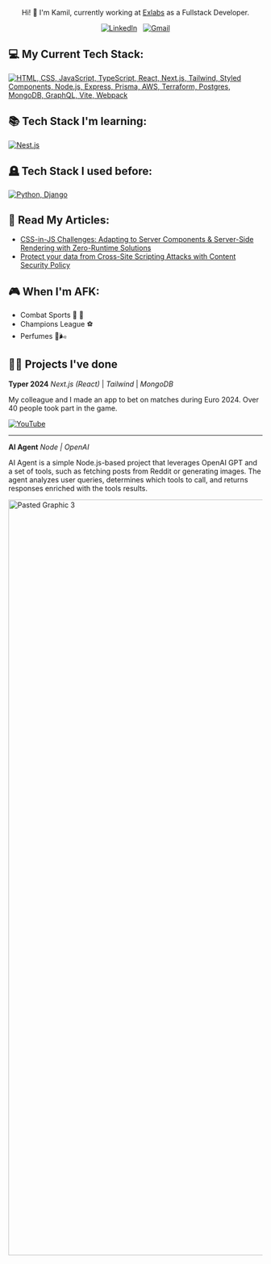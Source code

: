 

<div align="center">

Hi! 🙋 I'm Kamil, currently working at <a href="https://exlabs.com/">Exlabs</a> as a Fullstack Developer.

</div>

<div align="center">

[![LinkedIn](https://skillicons.dev/icons?i=linkedin)](https://www.linkedin.com/in/kamil-kusy/) &nbsp;
[![Gmail](https://skillicons.dev/icons?i=gmail)](mailto:kamil.kusy.111@gmail.com?subject=Hello%Kamil,%20From%20Github)

</div>

## 💻 My Current Tech Stack:

[![HTML, CSS, JavaScript, TypeScript, React, Next.js, Tailwind, Styled Components, Node.js, Express, Prisma, AWS, Terraform, Postgres, MongoDB, GraphQL, Vite, Webpack](https://skillicons.dev/icons?i=html,css,js,ts,react,nextjs,tailwind,styledcomponents,nodejs,express,prisma,aws,terraform,postgres,mongodb,graphql,vite,webpack)](https://skillicons.dev)

## 📚 Tech Stack I'm learning:

[![Nest.js](https://skillicons.dev/icons?i=nest)](https://skillicons.dev)


## 🪦 Tech Stack I used before:

[![Python, Django](https://skillicons.dev/icons?i=python,django)](https://skillicons.dev)

## 📖 Read My Articles:

- [CSS-in-JS Challenges: Adapting to Server Components & Server-Side Rendering with Zero-Runtime Solutions](https://www.linkedin.com/pulse/css-in-js-challenges-adapting-server-components-server-side-rendering-5fgxf/?trackingId=Z5ohzUK5m2GWe3vxsIs55w%3D%3D)
- [Protect your data from Cross-Site Scripting Attacks with Content Security Policy](https://exlabs.com/insights/boost-security-with-a-content-security-policy)


## 🎮 When I'm AFK:
- Combat Sports 🤼 🥊
- Champions League ⚽️
- Perfumes 🧴🌬️

## 👨‍💻 Projects I've done 

<b>Typer 2024</b> <i>Next.js (React)</i> | <i>Tailwind</i> | <i>MongoDB</i>

My colleague and I made an app to bet on matches during Euro 2024. Over 40 people took part in the game.

[![YouTube](http://i.ytimg.com/vi/qlA7iejqvCk/hqdefault.jpg)](https://www.youtube.com/watch?v=qlA7iejqvCk)

------

<b>AI Agent</b> <i>Node | OpenAI</i>

AI Agent is a simple Node.js-based project that leverages OpenAI GPT and a set of tools, such as fetching posts from Reddit or generating images. The agent analyzes user queries, determines which tools to call, and returns responses enriched with the tools results.

<img width="1499" alt="Pasted Graphic 3" src="https://github.com/user-attachments/assets/a78e156d-1c61-49b8-89f7-0a61890b097d" />
